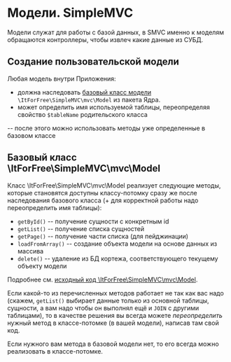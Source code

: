 
# Модели. SimpleMVC


Модели служат для работы с базой данных, в SMVC именно к моделям обращаются контроллеры, чтобы извлеч какие данные из СУБД.

## Создание пользовательской модели

Любая модель внутри Приложения:

* должна наследовать [базовый класс модели](https://github.com/it-for-free/SimpleMVC/blob/master/src/mvc/Model.php)  `\ItForFree\SimpleMVC\mvc\Model` из пакета Ядра.
* может определить имя используемой таблицы, переопределяя свойство `$tableName` родительского класса

-- после этого можно использовать методы уже определенные в базовом классе

## Базовый класс \ItForFree\SimpleMVC\mvc\Model

Класс \ItForFree\SimpleMVC\mvc\Model реализует следующие методы, которые становятся доступны классу-потомку сразу же после наследования базового класса (+ для корректной работы надо переопределить имя таблицы):

* `getById()` -- получение сущности с конкретным id
* `getList()` -- получение списка сущностей
* `getPage()` -- получение части списка (для пейджинации)
* `loadFromArray()` -- создание объекта модели на основе данных из массива
* `delete()` -- удаление из БД кортежа, соответствующего текущему объекту модели

Подробнее см. [исходный код \ItForFree\SimpleMVC\mvc\Model](https://github.com/it-for-free/SimpleMVC/blob/master/src/mvc/Model.php).

Если какой-то из перечисленных методов работает не так как вас надо (скажем, `getList()` выбирает данные только из основной таблицы, сущности, а вам надо чтобы он выполнял ещё и `JOIN` с другими таблицами), то в качестве решения вы всегда можете _переопределить_ нужный метод в классе-потомке (в вашей модели), написав там свой код. 

Если нужного вам метода в базовой модели нет, то его всегда можно реализовать в классе-потомке.